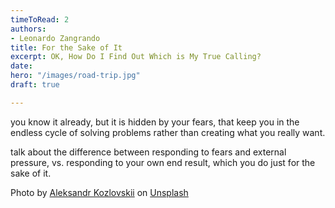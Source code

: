 ```yaml
---
timeToRead: 2
authors:
- Leonardo Zangrando
title: For the Sake of It
excerpt: OK, How Do I Find Out Which is My True Calling?
date: 
hero: "/images/road-trip.jpg"
draft: true

---
```

you know it already, but it is hidden by your fears, that keep you in the endless cycle of solving problems rather than creating what you really want.

talk about the difference between responding to fears and external pressure, vs. responding to your own end result, which you do just for the sake of it.

Photo by [Aleksandr Kozlovskii](https://unsplash.com/@myzhik1988?utm_source=unsplash&utm_medium=referral&utm_content=creditCopyText) on [Unsplash](https://unsplash.com/s/photos/road?utm_source=unsplash&utm_medium=referral&utm_content=creditCopyText)